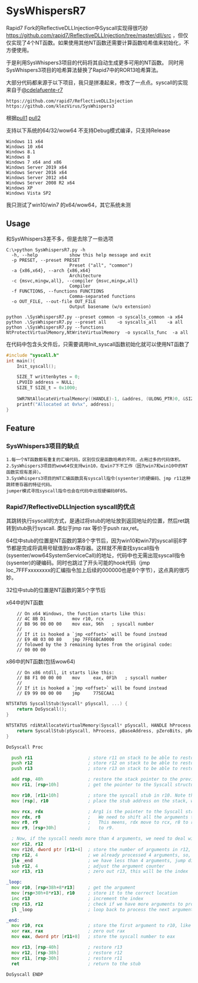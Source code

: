 # SysWhispersR7

Rapid7 Fork的ReflectiveDLLInjection中Syscall实现得很巧妙 https://github.com/rapid7/ReflectiveDLLInjection/tree/master/dll/src ，但仅仅实现了4个NT函数。如果使用其他NT函数还需要计算函数哈希值来初始化，不方便使用。

于是利用SysWhispers3项目的代码将其自动生成更多可用的NT函数。
同时用SysWhispers3项目的哈希算法替换了Rapid7中的ROR13哈希算法。

大部分代码都来源于以下项目，我只是拼凑起来，修改了一点点。syscall的实现来自于[@cdelafuente-r7](https://github.com/cdelafuente-r7)

    https://github.com/rapid7/ReflectiveDLLInjection
    https://github.com/klezVirus/SysWhispers3

根据[pull1](https://github.com/rapid7/ReflectiveDLLInjection/pull/16)
[pull2](https://github.com/rapid7/ReflectiveDLLInjection/pull/17)

支持以下系统的64/32/wow64 不支持Debug模式编译，只支持Release
```
Windows 11 x64
Windows 10 x64
Windows 8.1
Windows 8
Windows 7 x64 and x86
Windows Server 2019 x64
Windows Server 2016 x64
Windows Server 2012 x64
Windows Server 2008 R2 x64
Windows XP
Windows Vista SP2
```
我只测试了win10/win7 的x64/wow64，其它系统未测

## Usage
和SysWhispers3差不多，但是去除了一些选项
```
C:\>python SysWhispersR7.py -h
  -h, --help            show this help message and exit
  -p PRESET, --preset PRESET
                        Preset ("all", "common")
  -a {x86,x64}, --arch {x86,x64}
                        Architecture
  -c {msvc,mingw,all}, --compiler {msvc,mingw,all}
                        Compiler
  -f FUNCTIONS, --functions FUNCTIONS
                        Comma-separated functions
  -o OUT_FILE, --out-file OUT_FILE
                        Output basename (w/o extension)
```

```
python .\SysWhispersR7.py --preset common -o syscalls_common -a x64
python .\SysWhispersR7.py --preset all    -o syscalls_all    -a all
python .\SysWhispersR7.py --functions NtProtectVirtualMemory,NtWriteVirtualMemory  -o syscalls_func  -a all
```

在代码中包含头文件后，只需要调用Init_syscall函数初始化就可以使用NT函数了
```c
#include "syscall.h"
int main(){
    Init_syscall();

    SIZE_T writtenbytes = 0;
    LPVOID address = NULL;
    SIZE_T SIZE_t = 0x1000;
    
    SWR7NtAllocateVirtualMemory((HANDLE)-1, &addres, (ULONG_PTR)0, &SIZE_t, MEM_COMMIT, PAGE_EXECUTE_READWRITE);
    printf("Allocated at 0x%x", address);
}
```

## Feature

### SysWhispers3项目的缺点

    1.每一个NT函数都有重复的汇编代码，区别仅仅是函数哈希的不同，占用过多的代码体积。
    2.SysWhispers3项目的wow64仅支持win10，在win7下不工作（因为win7和win10中的NT函数实现有差异）。
    3.SysWhispers3项目的NT汇编函数具有syscall指令(sysenter)的硬编码、jmp r11这种跳转寄存器的特征代码。
    jumper模式寻找syscall指令也会在代码中出现硬编码0F05。

### Rapid7/ReflectiveDLLInjection syscall的优点

其跳转执行syscall的方式，是通过将stub的地址放到返回地址的位置，然后ret跳转到stub执行syscall. 类似于jmp rax 等价于push rax,ret。

64位中stub的位置是NT函数的第8个字节后，因为win10和win7的syscall前8字节都是完成将调用号赋值到rax寄存器。这样就不用查找syscall指令(sysenter/wow64SystemServiceCall)的地址，代码中也无需出现syscall指令(sysenter)的硬编码。同时也跳过了开头可能的hook代码（jmp loc_7FFFxxxxxxxx的汇编指令加上后续的000000也是8个字节），这点真的很巧妙。

32位中stub的位置是NT函数的第5个字节后

x64中的NT函数
```
    // On x64 Windows, the function starts like this:
    // 4C 8B D1          mov r10, rcx
    // B8 96 00 00 00    mov eax, 96h   ; syscall number
    //
    // If it is hooked a `jmp <offset>` will be found instead
    // E9 4B 03 00 80    jmp 7FFE6BCA0000
    // folowed by the 3 remaining bytes from the original code:
    // 00 00 00
```
x86中的NT函数(包括wow64)
```
	// On x86 ntdll, it starts like this:
	// B8 F1 00 00 00    mov     eax, 0F1h   ; syscall number
	//
	// If it is hooked a `jmp <offset>` will be found instead
	// E9 99 00 00 00    jmp     775ECAA1
```
```c
NTSTATUS SyscallStub(Syscall* pSyscall, ...) {
	return DoSyscall();
}

NTSTATUS rdiNtAllocateVirtualMemory(Syscall* pSyscall, HANDLE hProcess, PVOID* pBaseAddress, ULONG_PTR pZeroBits, PSIZE_T pRegionSize, ULONG ulAllocationType, ULONG ulProtect) {
	return SyscallStub(pSyscall, hProcess, pBaseAddress, pZeroBits, pRegionSize, ulAllocationType, ulProtect);
}
```


```asm
DoSyscall Proc

  push r11                     ; store r11 on stack to be able to restore it later
  push r12                     ; store r12 on stack to be able to restore it later
  push r13                     ; store r13 on stack to be able to restore it later

  add rsp, 40h                 ; restore the stack pointer to the previous stack frame
  mov r11, [rsp+10h]           ; get the pointer to the Syscall structure that has been stored in the shadow space

  mov r10, [r11+10h]           ; store the syscall stub in r10. Note that the `.pStub` field is padded with 4 null bytes on x64.
  mov [rsp], r10               ; place the stub address on the stack, which will be used as return address

  mov rcx, rdx                 ; Arg1 is the pointer to the Syscall structure and we don't need it.
  mov rdx, r8                  ;   We need to shift all the arguments to have the correct arguments for the syscall.
  mov r8, r9                   ;   This meens, rdx move to rcx, r8 to rdx, r9 to r8 and first argument on the stack
  mov r9, [rsp+30h]            ;   to r9.

  ; Now, if the syscall needs more than 4 arguments, we need to deal with arguments stored on the stack
  xor r12, r12
  mov r12d, dword ptr [r11+4]  ; store the number of arguments in r12, which will be our counter
  cmp r12, 4                   ; we already processed 4 arguments, so, check if we have more
  jle _end                     ; we have less than 4 arguments, jump directly to _end
  sub r12, 4                   ; adjust the argument counter
  xor r13, r13                 ; zero out r13, this will be the index

_loop:
  mov r10, [rsp+38h+8*r13]     ; get the argument
  mov [rsp+30h+8*r13], r10     ; store it to the correct location
  inc r13                      ; increment the index
  cmp r13, r12                 ; check if we have more arguments to process
  jl _loop                     ; loop back to process the next argument

_end:
  mov r10, rcx                 ; store the first argument to r10, like the original syscall do
  xor rax, rax                 ; zero out rax
  mov eax, dword ptr [r11+8]   ; store the syscall number to eax

  mov r13, [rsp-40h]           ; restore r13
  mov r12, [rsp-38h]           ; restore r12
  mov r11, [rsp-30h]           ; restore r11
  ret                          ; return to the stub

DoSyscall ENDP
```
